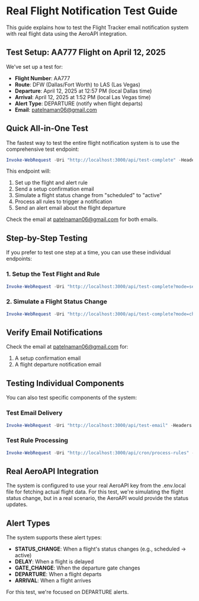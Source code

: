 # Real Flight Notification Test Guide

This guide explains how to test the Flight Tracker email notification system with real flight data using the AeroAPI integration.

## Test Setup: AA777 Flight on April 12, 2025

We've set up a test for:
- **Flight Number**: AA777
- **Route**: DFW (Dallas/Fort Worth) to LAS (Las Vegas)
- **Departure**: April 12, 2025 at 12:57 PM (local Dallas time)
- **Arrival**: April 12, 2025 at 1:52 PM (local Las Vegas time)
- **Alert Type**: DEPARTURE (notify when flight departs)
- **Email**: patelnaman06@gmail.com

## Quick All-in-One Test

The fastest way to test the entire flight notification system is to use the comprehensive test endpoint:

```powershell
Invoke-WebRequest -Uri "http://localhost:3000/api/test-complete" -Headers @{"x-api-key"="test"} | Select-Object -ExpandProperty Content
```

This endpoint will:
1. Set up the flight and alert rule
2. Send a setup confirmation email
3. Simulate a flight status change from "scheduled" to "active"
4. Process all rules to trigger a notification
5. Send an alert email about the flight departure

Check the email at patelnaman06@gmail.com for both emails.

## Step-by-Step Testing

If you prefer to test one step at a time, you can use these individual endpoints:

### 1. Setup the Test Flight and Rule

```powershell
Invoke-WebRequest -Uri "http://localhost:3000/api/test-complete?mode=setup" -Headers @{"x-api-key"="test"} | Select-Object -ExpandProperty Content
```

### 2. Simulate a Flight Status Change

```powershell
Invoke-WebRequest -Uri "http://localhost:3000/api/test-complete?mode=change" -Headers @{"x-api-key"="test"} | Select-Object -ExpandProperty Content
```

## Verify Email Notifications

Check the email at patelnaman06@gmail.com for:
1. A setup confirmation email
2. A flight departure notification email

## Testing Individual Components

You can also test specific components of the system:

### Test Email Delivery

```powershell
Invoke-WebRequest -Uri "http://localhost:3000/api/test-email" -Headers @{"x-api-key"="test"} | Select-Object -ExpandProperty Content
```

### Test Rule Processing

```powershell
Invoke-WebRequest -Uri "http://localhost:3000/api/cron/process-rules" -Headers @{"x-api-key"="test"} | Select-Object -ExpandProperty Content
```

## Real AeroAPI Integration

The system is configured to use your real AeroAPI key from the .env.local file for fetching actual flight data. For this test, we're simulating the flight status change, but in a real scenario, the AeroAPI would provide the status updates.

## Alert Types

The system supports these alert types:
- **STATUS_CHANGE**: When a flight's status changes (e.g., scheduled → active)
- **DELAY**: When a flight is delayed
- **GATE_CHANGE**: When the departure gate changes
- **DEPARTURE**: When a flight departs
- **ARRIVAL**: When a flight arrives

For this test, we're focused on DEPARTURE alerts. 